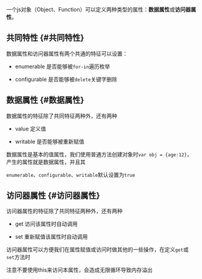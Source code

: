 一个js对象（Object、Function）可以定义两种类型的属性：**数据属性**或**访问器属性**。

## 共同特性 {#共同特性}

数据属性和访问器属性有两个共通的特征可以设置：

* enumerable 是否能够被`for-in`遍历枚举

* configurable 是否能够被`delete`关键字删除

## 数据属性 {#数据属性}

数据属性的特征除了共同特征两种外，还有两种

* value 定义值

* writable 是否能够被重新赋值

数据属性是基本的值属性，我们使用普通方法创建对象时`var obj = {age:12}`，产生的属性就是数据属性，并且其

`enumerable`、`configurable`、`writable`默认设置为`true`

## 访问器属性 {#访问器属性}

访问器属性的特征除了共同特征两种外，还有两种

* get 访问该属性时自动调用

* set 重新赋值该属性时自动调用

访问器属性可以方便我们在属性赋值或访问时做其他的一些操作，在定义`get`或`set`方法时

注意不要使用this来访问本属性，会造成无限循环导致内存溢出

